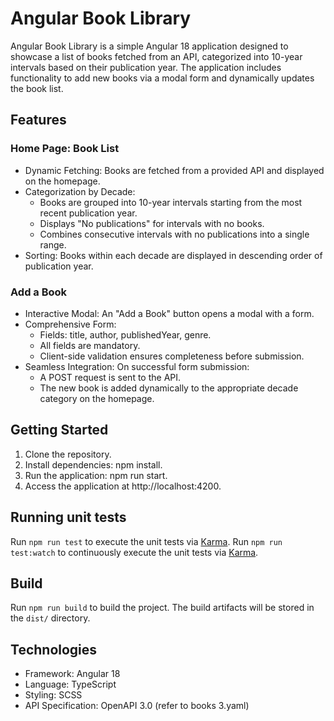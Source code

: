 # Angular Book Library

Angular Book Library is a simple Angular 18 application designed to showcase a list of books fetched from an API, categorized into 10-year intervals based on their publication year. The application includes functionality to add new books via a modal form and dynamically updates the book list.

## Features

### Home Page: Book List

- Dynamic Fetching: Books are fetched from a provided API and displayed on the homepage.
- Categorization by Decade:
    - Books are grouped into 10-year intervals starting from the most recent publication year.
    - Displays "No publications" for intervals with no books.
    - Combines consecutive intervals with no publications into a single range.
- Sorting: Books within each decade are displayed in descending order of publication year.

### Add a Book

- Interactive Modal: An "Add a Book" button opens a modal with a form.
- Comprehensive Form:
    - Fields: title, author, publishedYear, genre.
    - All fields are mandatory.
    - Client-side validation ensures completeness before submission.
- Seamless Integration: On successful form submission:
    - A POST request is sent to the API.
    - The new book is added dynamically to the appropriate decade category on the homepage.

## Getting Started

1. Clone the repository.
2. Install dependencies: npm install.
3. Run the application: npm run start.
4. Access the application at http://localhost:4200.

## Running unit tests

Run `npm run test` to execute the unit tests via [Karma](https://karma-runner.github.io).
Run `npm run test:watch` to continuously execute the unit tests via [Karma](https://karma-runner.github.io).

## Build

Run `npm run build` to build the project. The build artifacts will be stored in the `dist/` directory.

## Technologies

- Framework: Angular 18
- Language: TypeScript
- Styling: SCSS
- API Specification: OpenAPI 3.0 (refer to books 3.yaml)